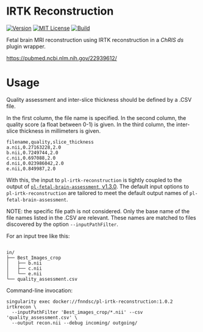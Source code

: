 # IRTK Reconstruction

[![Version](https://img.shields.io/docker/v/fnndsc/pl-irtk-reconstruction?sort=semver)](https://hub.docker.com/r/fnndsc/pl-irtk-reconstruction)
[![MIT License](https://img.shields.io/github/license/fnndsc/pl-irtk-reconstruction)](https://github.com/FNNDSC/pl-irtk-reconstruction/blob/master/LICENSE)
[![Build](https://github.com/FNNDSC/pl-irtk-reconstruction/workflows/build/badge.svg)](https://github.com/FNNDSC/pl-irtk-reconstruction/actions?query=workflow%3Abuild)

Fetal brain MRI reconstruction using IRTK reconstruction in a _ChRIS ds_ plugin wrapper.

https://pubmed.ncbi.nlm.nih.gov/22939612/

# Usage

Quality assessment and inter-slice thickness should be defined by a .CSV file.

In the first column, the file name is specified. In the second column, the quality
score (a float between 0-1) is given. In the third column, the inter-slice thickness
in millimeters is given.

```shell
filename,quality,slice_thickness
a.nii,0.27163228,2.0
b.nii,0.7249744,2.0
c.nii,0.697088,2.0
d.nii,0.023986042,2.0
e.nii,0.849987,2.0
```

With this, the input to `pl-irtk-reconstruction` is tightly coupled to the output of
[`pl-fetal-brain-assessment`, v1.3.0](https://chrisstore.co/plugin/81).
The default input options to `pl-irtk-reconstruction` are tailored to meet the default
output names of `pl-fetal-brain-assessment`.

NOTE: the specific file path is not considered. Only the base name of the file names
listed in the .CSV are relevant. These names are matched to files discovered by the
option `--inputPathFilter`.

For an input tree like this:

```

in/
├── Best_Images_crop
│   ├── b.nii
│   ├── c.nii
│   └── e.nii
└── quality_assessment.csv
```

Command-line invocation:

```shell
singularity exec docker://fnndsc/pl-irtk-reconstruction:1.0.2 irtkrecon \
  --inputPathFilter 'Best_images_crop/*.nii' --csv 'quality_assessment.csv' \
  --output recon.nii --debug incoming/ outgoing/
```
